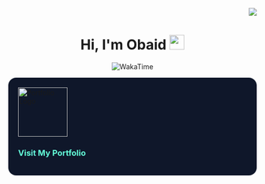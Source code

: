 






<!-- 👀 Visitors Counter -->
<p align="right">
  <img src="https://komarev.com/ghpvc/?username=Obaid03&label=👀%20Visitors%20%20%20%20&style=for-the-badge&color=000000&labelColor=D98324">
</p>

<!-- 👋 Introduction -->
<h1 align="center">Hi, I'm Obaid <img src="https://raw.githubusercontent.com/MartinHeinz/MartinHeinz/master/wave.gif" width="30px"></h1>

<!-- ⏱️ WakaTime Badge -->
<p align="center">
  <img alt="WakaTime" title="WakaTime" 
       src="https://wakatime.com/badge/user/2371372e-1742-4d26-9cf0-6b976484ecfd.svg?&style=for-the-badge&color=00000F&cache_seconds=30"/>
</p>

<!-- 🧠 Info Section -->
<div align="left" style="background: #0f172a; padding: 20px; border-radius: 16px;">
  <a href="https://obaid03.github.io" target="_blank">
    <img src="https://obaid03.github.io/favicon.svg" width="100" alt="Portfolio Logo">
  </a>
  <h3 style="color: #64ffda;">Visit My Portfolio</h3>
</div>
